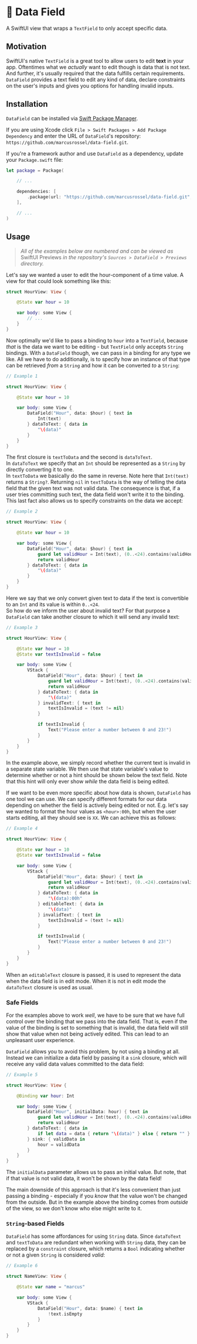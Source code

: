 # 🔏 Data Field

A SwiftUI view that wraps a `TextField` to only accept specific data.

## Motivation

SwiftUI's native `TextField` is a great tool to allow users to edit **text** in your app. Oftentimes
what we *actually* want to edit though is data that is not text. And further, it's usually required
that the data fulfills certain requirements.  
`DataField` provides a text field to edit any kind of data, declare constraints on the user's inputs
and gives you options for handling invalid inputs.

## Installation

`DataField` can be installed via [Swift Package Manager](https://swift.org/package-manager/).

If you are using Xcode click `File > Swift Packages > Add Package Dependency` and enter the URL of
`DataField`'s repository: `https://github.com/marcusrossel/data-field.git`.

If you're a framework author and use `DataField` as a dependency, update your `Package.swift` file:

```swift
let package = Package(

    // ...

    dependencies: [
        .package(url: "https://github.com/marcusrossel/data-field.git", from: "0.1.0")
    ],

    // ...
)
```

## Usage

> *All of the examples below are numbered and can be viewed as* SwiftUI Previews *in the
> repository's `Sources > DataField > Previews` directory.*

Let's say we wanted a user to edit the hour-component of a time value. A view for that could look
something like this:

```swift
struct HourView: View {

    @State var hour = 10

    var body: some View {
        // ...
    }
}
```

Now optimally we'd like to pass a binding to `hour` into a `TextField`, because *that* is the data
we want to be editing - but `TextField` only accepts `String` bindings. With a `DataField` though,
we can pass in a binding for any type we like. All we have to do additionally, is to specify how an
instance of that type can be retrieved *from* a `String` and how it can be converted *to* a
`String`:

```swift
// Example 1

struct HourView: View {

    @State var hour = 10

    var body: some View {
        DataField("Hour", data: $hour) { text in
            Int(text)
        } dataToText: { data in
            "\(data)"
        }
    }
}
```

The first closure is `textToData` and the second is `dataToText`.  
In `dataToText` we specify that an `Int` should be represented as a `String` by directly converting
it to one.  
In `textToData` we basically do the same in reverse. Note here that `Int(text)` returns a `String?`.
Returning `nil` in `textToData` is the way of telling the data field that the given text was not
valid data. The consequence is that, if a user tries committing such text, the data field won't
write it to the binding.  
This last fact also allows us to specify constraints on the data we accept:

```swift
// Example 2

struct HourView: View {

    @State var hour = 10

    var body: some View {
        DataField("Hour", data: $hour) { text in
            guard let validHour = Int(text), (0..<24).contains(validHour) else { return nil }
            return validHour
        } dataToText: { data in
            "\(data)"
        }
    }
}
```

Here we say that we only convert given text to data if the text is convertible to an `Int` and its
value is within `0..<24`.  
So how do we inform the user about invalid text? For that purpose a `DataField` can take another
closure to which it will send any invalid text:

```swift
// Example 3

struct HourView: View {

    @State var hour = 10
    @State var textIsInvalid = false

    var body: some View {
        VStack {
            DataField("Hour", data: $hour) { text in
                guard let validHour = Int(text), (0..<24).contains(validHour) else { return nil }
                return validHour
            } dataToText: { data in
                "\(data)"
            } invalidText: { text in
                textIsInvalid = (text != nil)
            }

            if textIsInvalid {
                Text("Please enter a number between 0 and 23!")
            }
        }
    }
}
```

In the example above, we simply record whether the current text is invalid in a separate state
variable. We then use that state variable's value to determine whether or not a hint should be
shown below the text field. Note that this hint will only ever show *while* the data field is being
edited.

If we want to be even more specific about how data is shown, `DataField` has one tool we can use.
We can specify different formats for our data depending on whether the field is actively being
edited or not.
E.g. let's say we wanted to format the hour values as `<hour>:00h`, but when the user starts
editing, all they should see is `XX`. We can achieve this as follows:

```swift
// Example 4

struct HourView: View {

    @State var hour = 10
    @State var textIsInvalid = false

    var body: some View {
        VStack {
            DataField("Hour", data: $hour) { text in
                guard let validHour = Int(text), (0..<24).contains(validHour) else { return nil }
                return validHour
            } dataToText: { data in
                "\(data):00h"
            } editableText: { data in
                "\(data)"
            } invalidText: { text in
                textIsInvalid = (text != nil)
            }

            if textIsInvalid {
                Text("Please enter a number between 0 and 23!")
            }
        }
    }
}
```

When an `editableText` closure is passed, it is used to represent the data when the data field is in
edit mode. When it is not in edit mode the `dataToText` closure is used as usual.

### Safe Fields

For the examples above to work *well*, we have to be sure that we have full control over the binding
that we pass into the data field. That is, even if the value of the binding is set to something that
is invalid, the data field will still show that value when not being actively edited. This can lead
to an unpleasant user experience.

`DataField` allows you to avoid this problem, by not using a binding at all. Instead we can
initialize a data field by passing it a `sink` closure, which will receive any valid data values
committed to the data field:

```swift
// Example 5

struct HourView: View {

    @Binding var hour: Int

    var body: some View {
        DataField("Hour", initialData: hour) { text in
            guard let validHour = Int(text), (0..<24).contains(validHour) else { return nil }
            return validHour
        } dataToText: { data in
            if let data = data { return "\(data)" } else { return "" }
        } sink: { validData in
            hour = validData
        }
    }
}
```

The `initialData` parameter allows us to pass an initial value. But note, that if that value is not
valid data, it won't be shown by the data field!

The main downside of this approach is that it's less convenient than just passing a binding -
especially if you *know* that the value won't be changed from the outside. But in the example above
the binding comes from *outside* of the view, so we don't know who else might write to it.

### `String`-based Fields

`DataField` has some affordances for using `String` data. Since `dataToText` and `textToData` are
redundant when working with `String` data, they can be replaced by a `constraint` closure, which
returns a `Bool` indicating whether or not a given `String` is considered *valid*:

```swift
// Example 6

struct NameView: View {

    @State var name = "marcus"

    var body: some View {
        VStack {
            DataField("Hour", data: $name) { text in
                !text.isEmpty
            }
        }
    }
}
```
